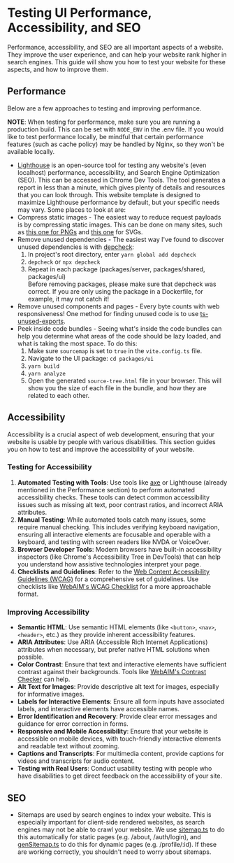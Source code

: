 # Testing UI Performance, Accessibility, and SEO
Performance, accessibility, and SEO are all important aspects of a website. They improve the user experience, and can help your website rank higher in search engines. This guide will show you how to test your website for these aspects, and how to improve them.

## Performance
Below are a few approaches to testing and improving performance.

**NOTE**: When testing for performance, make sure you are running a production build. This can be set with `NODE_ENV` in the .env file. If you would like to test performance locally, be mindful that certain performance features (such as cache policy) may be handled by Nginx, so they won't be available locally.

- [Lighthouse](https://developers.google.com/web/tools/lighthouse) is an open-source tool for testing any website's (even localhost) performance, accessibility, and Search Engine Optimization (SEO). This can be accessed in Chrome Dev Tools. The tool generates a report in less than a minute, which gives plenty of details and resources that you can look through. This website template is designed to maximize Lighthouse performance by default, but your specific needs may vary. Some places to look at are:  
- Compress static images - The easiest way to reduce request payloads is by compressing static images. This can be done on many sites, such as [this one for PNGs](https://compresspng.com/) and [this one](https://jakearchibald.github.io/svgomg/) for SVGs.
- Remove unused dependencies - The easiest way I've found to discover unused dependencies is with [depcheck](https://www.npmjs.com/package/depcheck):    
    1. In project's root directory, enter `yarn global add depcheck`  
    2. `depcheck` or `npx depcheck`  
    3. Repeat in each package (packages/server, packages/shared, packages/ui)  
Before removing packages, please make sure that depcheck was correct. If you are only using the package in a Dockerfile, for example, it may not catch it!
- Remove unused components and pages - Every byte counts with web responsiveness! One method for finding unused code is to use [ts-unused-exports](https://github.com/pzavolinsky/ts-unused-exports).
- Peek inside code bundles - Seeing what's inside the code bundles can help you determine what areas of the code should be lazy loaded, and what is taking the most space. To do this:  
    1. Make sure `sourcemap` is set to `true` in the `vite.config.ts` file.
    1. Navigate to the UI package: `cd packages/ui ` 
    2. `yarn build`
    3. `yarn analyze`
    4. Open the generated `source-tree.html` file in your browser. This will show you the size of each file in the bundle, and how they are related to each other.

## Accessibility
Accessibility is a crucial aspect of web development, ensuring that your website is usable by people with various disabilities. This section guides you on how to test and improve the accessibility of your website.

### Testing for Accessibility
1. **Automated Testing with Tools**: Use tools like [axe](https://www.deque.com/axe/) or Lighthouse (already mentioned in the Performance section) to perform automated accessibility checks. These tools can detect common accessibility issues such as missing alt text, poor contrast ratios, and incorrect ARIA attributes.
2. **Manual Testing**: While automated tools catch many issues, some require manual checking. This includes verifying keyboard navigation, ensuring all interactive elements are focusable and operable with a keyboard, and testing with screen readers like NVDA or VoiceOver.
3. **Browser Developer Tools**: Modern browsers have built-in accessibility inspectors (like Chrome's Accessibility Tree in DevTools) that can help you understand how assistive technologies interpret your page.
4. **Checklists and Guidelines**: Refer to the [Web Content Accessibility Guidelines (WCAG)](https://www.w3.org/WAI/standards-guidelines/wcag/) for a comprehensive set of guidelines. Use checklists like [WebAIM's WCAG Checklist](https://webaim.org/standards/wcag/checklist) for a more approachable format.

### Improving Accessibility
- **Semantic HTML**: Use semantic HTML elements (like `<button>`, `<nav>`, `<header>`, etc.) as they provide inherent accessibility features.
- **ARIA Attributes**: Use ARIA (Accessible Rich Internet Applications) attributes when necessary, but prefer native HTML solutions when possible.
- **Color Contrast**: Ensure that text and interactive elements have sufficient contrast against their backgrounds. Tools like [WebAIM's Contrast Checker](https://webaim.org/resources/contrastchecker/) can help.
- **Alt Text for Images**: Provide descriptive alt text for images, especially for informative images.
- **Labels for Interactive Elements**: Ensure all form inputs have associated labels, and interactive elements have accessible names.
- **Error Identification and Recovery**: Provide clear error messages and guidance for error correction in forms.
- **Responsive and Mobile Accessibility**: Ensure that your website is accessible on mobile devices, with touch-friendly interactive elements and readable text without zooming.
- **Captions and Transcripts**: For multimedia content, provide captions for videos and transcripts for audio content.
- **Testing with Real Users**: Conduct usability testing with people who have disabilities to get direct feedback on the accessibility of your site.

## SEO
- Sitemaps are used by search engines to index your website. This is especially important for client-side rendered websites, as search engines may not be able to crawl your website. We use [sitemap.ts](https://github.com/Vrooli/Vrooli/tree/master/packages/ui/src/tools/sitemap.ts) to do this automatically for static pages (e.g. /about, /auth/login), and [genSitemap.ts](https://github.com/Vrooli/Vrooli/tree/master/packages/jobs/src/schedules/genSitemap.ts) to do this for dynamic pages (e.g. /profile/:id). If these are working correctly, you shouldn't need to worry about sitemaps.
